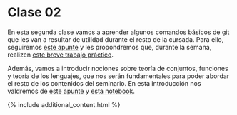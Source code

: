 # Clase 02

En esta segunda clase vamos a aprender algunos comandos básicos de git que les van a resultar de utilidad durante el resto de la cursada. Para ello, seguiremos [este apunte](./git-basics.md) y les propondremos que, durante la semana, realizen [este breve trabajo práctico](../TPs/tp1.md).

Además, vamos a introducir nociones sobre teoría de conjuntos, funciones y teoría de los lenguajes, que nos serán fundamentales para poder abordar el resto de los contenidos del seminario. En esta introducción nos valdremos de [este apunte]() y [esta notebook]().

{% include additional_content.html %}
